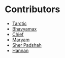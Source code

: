 # Contributors

<!--

Enter your name and GitHub URL below in this format:
-[name](github-url)

-->


- [Tarctic](https://github.com/Tarctic)
- [Bhavyamax](https://github.com/bhavyamax)
- [Chief](https://github.com/chiefsohan)
- [Maryam](https://github.com/maryambsq)
- [Sher Padshah](https://github.com/SherAhmadzai)
- [Hannan](https://github.com/hannanhub)
